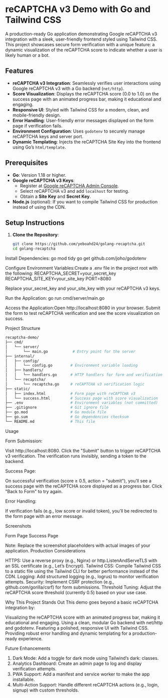 # reCAPTCHA v3 Demo with Go and Tailwind CSS

A production-ready Go application demonstrating Google reCAPTCHA v3 integration with a sleek, user-friendly frontend styled using Tailwind CSS. This project showcases secure form verification with a unique feature: a dynamic visualization of the reCAPTCHA score to indicate whether a user is likely human or a bot.


## Features

- **reCAPTCHA v3 Integration**: Seamlessly verifies user interactions using Google reCAPTCHA v3 with a Go backend (`net/http`).
- **Score Visualization**: Displays the reCAPTCHA score (0.0 to 1.0) on the success page with an animated progress bar, making it educational and engaging.
- **Responsive UI**: Styled with Tailwind CSS for a modern, clean, and mobile-friendly design.
- **Error Handling**: User-friendly error messages displayed on the form page if verification fails.
- **Environment Configuration**: Uses `godotenv` to securely manage reCAPTCHA keys and server port.
- **Dynamic Templating**: Injects the reCAPTCHA Site Key into the frontend using Go’s `html/template`.

## Prerequisites

- **Go**: Version 1.18 or higher.
- **Google reCAPTCHA v3 Keys**:
  - Register at [Google reCAPTCHA Admin Console](https://www.google.com/recaptcha/admin).
  - Select reCAPTCHA v3 and add `localhost` for testing.
  - Obtain a **Site Key** and **Secret Key**.
- **Node.js** (optional): If you want to compile Tailwind CSS for production instead of using the CDN.

## Setup Instructions

1. **Clone the Repository**:
   ```bash
   git clone https://github.com/yeboahd24/golang-recaptcha.git
   cd golang-recaptcha


Install Dependencies:
go mod tidy
go get github.com/joho/godotenv


Configure Environment Variables:Create a .env file in the project root with the following:
RECAPTCHA_SECRET=your_secret_key
RECAPTCHA_SITE_KEY=your_site_key
PORT=8080

Replace your_secret_key and your_site_key with your reCAPTCHA v3 keys.

Run the Application:
go run cmd/server/main.go


Access the Application:Open http://localhost:8080 in your browser. Submit the form to test reCAPTCHA verification and see the score visualization on success.


Project Structure
````bash
recaptcha-demo/
├── cmd/
│   └── server/
│       └── main.go           # Entry point for the server
├── internal/
│   ├── config/
│   │   └── config.go        # Environment variable loading
│   ├── handlers/
│   │   └── handlers.go      # HTTP handlers for form and verification
│   └── recaptcha/
│       └── recaptcha.go     # reCAPTCHA v3 verification logic
├── static/
│   ├── index.html           # Form page with reCAPTCHA v3
│   └── success.html         # Success page with score visualization
├── .env                     # Environment variables (not committed)
├── .gitignore               # Git ignore file
├── go.mod                   # Go module file
├── go.sum                   # Go dependencies checksum
└── README.md                # This file

````

Usage

Form Submission:

Visit http://localhost:8080.
Click the "Submit" button to trigger reCAPTCHA v3 verification.
The verification runs invisibly, sending a token to the backend.


Success Page:

On successful verification (score ≥ 0.5, action = "submit"), you’ll see a success page with the reCAPTCHA score displayed as a progress bar.
Click "Back to Form" to try again.


Error Handling:

If verification fails (e.g., low score or invalid token), you’ll be redirected to the form page with an error message.



Screenshots



Form Page
Success Page







Note: Replace the screenshot placeholders with actual images of your application.
Production Considerations

HTTPS: Use a reverse proxy (e.g., Nginx) or http.ListenAndServeTLS with an SSL certificate (e.g., Let’s Encrypt).
Tailwind CSS: Compile Tailwind CSS to a static file using the Tailwind CLI for better performance instead of the CDN.
Logging: Add structured logging (e.g., logrus) to monitor verification attempts.
Security: Implement CSRF protection (e.g., github.com/gorilla/csrf) for form submissions.
Threshold Tuning: Adjust the reCAPTCHA score threshold (currently 0.5) based on your use case.

Why This Project Stands Out
This demo goes beyond a basic reCAPTCHA integration by:

Visualizing the reCAPTCHA score with an animated progress bar, making it educational and engaging.
Using a clean, modular Go backend with net/http and godotenv.
Featuring a polished, responsive UI with Tailwind CSS.
Providing robust error handling and dynamic templating for a production-ready experience.

Future Enhancements

1. Dark Mode: Add a toggle for dark mode using Tailwind’s dark: classes.
2. Analytics Dashboard: Create an admin page to log and display verification attempts.
3. PWA Support: Add a manifest and service worker to make the app installable.
4. Multi-Action Support: Handle different reCAPTCHA actions (e.g., login, signup) with custom thresholds.


